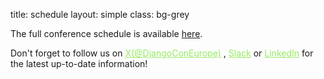 title: schedule
layout: simple
class: bg-grey

The full conference schedule is available [here](https://2025.djangocon.eu/talks/schedule/).

Don't forget to follow us on <a target="_blank" href="https://twitter.com/DjangoConEurope" style="color:#97EB61;">X(@DjangoConEurope)</a> , <a target="_blank" href="https://join.slack.com/t/djangoconeurope/shared_invite/zt-2k5nh67xv-MjbZzLZ100br1Hhb~aG1Jg" style="color:#97EB61;">Slack</a> or <a target="_blank" href="https://www.linkedin.com/company/djangocon-europe/" style="color:#97EB61;"> LinkedIn</a> for the latest up-to-date information!
